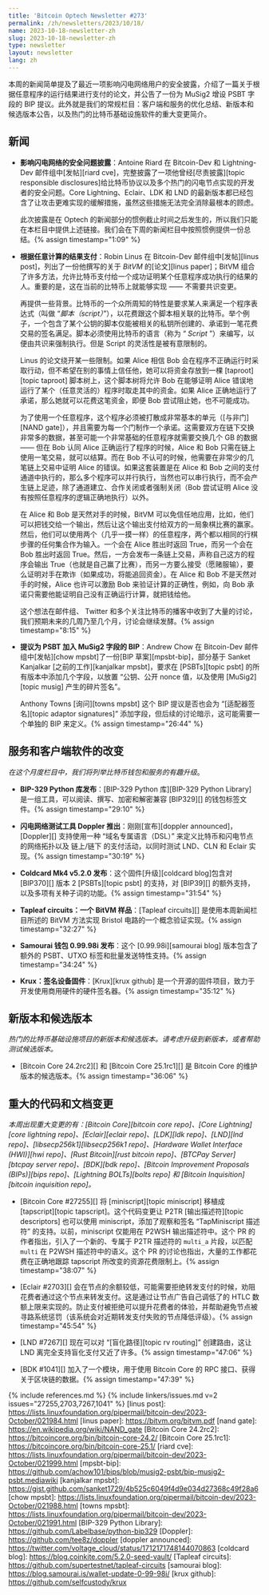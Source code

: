 ```yaml
---
title: 'Bitcoin Optech Newsletter #273'
permalink: /zh/newsletters/2023/10/18/
name: 2023-10-18-newsletter-zh
slug: 2023-10-18-newsletter-zh
type: newsletter
layout: newsletter
lang: zh
---
```


本周的新闻简单提及了最近一项影响闪电网络用户的安全披露，介绍了一篇关于根据任意程序的运行结果进行支付的论文，并公告了一份为 MuSig2 增设 PSBT 字段的 BIP 提议。此外就是我们的常规栏目：客户端和服务的优化总结、新版本和候选版本公告，以及热门的比特币基础设施软件的重大变更简介。

## 新闻

- **<!--security-disclosure-of-issue-affecting-ln-->影响闪电网络的安全问题披露**：Antoine Riard 在 Bitcoin-Dev 和 Lightning-Dev 邮件组中[发帖][riard cve]，完整披露了一项他曾经[尽责披露][topic responsible disclosures]给比特币协议以及多个热门的闪电节点实现的开发者的安全问题。Core Lightning、Eclair、LDK 和 LND 的最新版本都已经包含了让攻击更难实现的缓解措施，虽然这些措施无法完全消除最根本的顾虑。

    此次披露是在 Optech 的新闻部分的惯例截止时间之后发生的，所以我们只能在本栏目中提供上述链接。我们会在下周的新闻栏目中按照惯例提供一份总结。{% assign timestamp="1:09" %}

- **<!--payments-contingent-on-arbitrary-computation-->根据任意计算的结果支付**：Robin Linus 在 Bitcoin-Dev 邮件组中[发帖][linus post]，列出了一份他撰写的关于 *BitVM* 的[论文][linus paper]；BitVM 组合了许多方法，允许比特币支付给一个成功证明某个任意程序成功执行的结果的人。重要的是，这在当前的比特币上就能够实现 —— 不需要共识变更。

    再提供一些背景。比特币的一个众所周知的特性是要求某人来满足一个程序表达式（叫做 “*脚本（script）*”），以花费跟这个脚本相关联的比特币。举个例子，一个包含了某个公钥的脚本仅能被相关的私钥所创建的、承诺到一笔花费交易的签名满足。脚本必须使用比特币的语言（称为 “ *Script* ”）来编写，以便由共识来强制执行。但是 Script 的灵活性是被有意限制的。

    Linus 的论文绕开某一些限制。如果 Alice 相信 Bob 会在程序不正确运行时采取行动，但不希望在别的事情上信任他，她可以将资金存放到一棵 [taproot][topic taproot] 脚本树上，这个脚本树将允许 Bob 在能够证明 Alice 错误地运行了某个（任意灵活的）程序时取走其中的资金。如果 Alice 正确地运行了承诺，那么她就可以花费这笔资金，即便 Bob 尝试阻止她，也不可能成功。

    为了使用一个任意程序，这个程序必须被打散成非常基本的单元（[与非门][NAND gate]），并且需要为每一个门制作一个承诺。这需要双方在链下交换非常多的数据，甚至可能一个非常基础的任意程序就需要交换几个 GB 的数据 —— 但在 Bob 认同 Alice 正确运行了程序的时候，Alice 和 Bob 只需在链上使用一笔交易，就可以结算。而在 Bob 不认可的时候，他需要在非常少的几笔链上交易中证明 Alice 的错误。如果这套装置是在 Alice 和 Bob 之间的支付通道中执行的，那么多个程序可以并行执行，当然也可以串行执行，而不会产生链上足迹，除了通道建立、合作关闭或者强制关闭（Bob 尝试证明 Alice 没有按照任意程序的逻辑正确地执行）以外。

    在 Alice 和 Bob 是天然对手的时候，BitVM 可以免信任地应用，比如，他们可以把钱交给一个输出，然后让这个输出支付给双方的一局象棋比赛的赢家。然后，他们可以使用两个（几乎一摸一样）的任意程序，两个都以相同的行棋步骤的任何集合作为输入。一个会在 Alice 胜出时返回 True，而另一个会在 Bob 胜出时返回 True。然后，一方会发布一条链上交易，声称自己这方的程序会输出 True（也就是自己赢了比赛），而另一方要么接受（愿赌服输），要么证明对手在欺诈（如果成功，将能追回资金）。在 Alice 和 Bob 不是天然对手的时候，Alice 也许可以激励 Bob 来验证计算的正确性，例如，向 Bob 承诺只需要他能证明自己没有正确运行计算，就把钱给他。

    这个想法在邮件组、 Twitter 和多个关注比特币的播客中收到了大量的讨论，我们预期未来的几周乃至几个月，讨论会继续发酵。{% assign timestamp="8:15" %}

- **<!--proposed-bip-for-musig2-fields-in-psbts-->提议为 PSBT 加入 MuSig2 字段的 BIP**：Andrew Chow 在 Bitcoin-Dev 邮件组中[发帖][chow mpsbt]了一份[BIP 草案][mpsbt-bip]，部分基于 Sanket Kanjalkar [之前的工作][kanjalkar mpsbt]，要求在 [PSBTs][topic psbt] 的所有版本中添加几个字段，以放置 “公钥、公开 nonce 值，以及使用 [MuSig2][topic musig] 产生的碎片签名”。

    Anthony Towns [询问][towns mpsbt] 这个 BIP 提议是否也会为 “[适配器签名][topic adaptor signatures]” 添加字段，但后续的讨论暗示，这可能需要一个单独的 BIP 来定义。{% assign timestamp="26:44" %}

## 服务和客户端软件的改变

*在这个月度栏目中，我们将列举比特币钱包和服务的有趣升级*。

- **<!--bip329-python-library-released-->BIP-329 Python 库发布**：[BIP-329 Python 库][BIP-329 Python Library] 是一组工具，可以阅读、撰写、加密和解密兼容 [BIP329][] 的钱包标签文件。{% assign timestamp="29:10" %}

- **<!--ln-testing-tool-doppler-announced-->闪电网络测试工具 Doppler 推出**：刚刚[宣布][doppler announced]，[Doppler][] 支持使用一种 “域名专属语言（DSL）” 来定义比特币和闪电节点的网络拓扑以及 链上/链下 的支付活动，以同时测试 LND、CLN 和 Eclair 实现。{% assign timestamp="30:19" %}

- **<!--coldcard-mk4-v520-released-->Coldcard Mk4 v5.2.0 发布**：这个固件[升级][coldcard blog]包含对 [BIP370][] 版本 2 [PSBTs][topic psbt] 的支持，对 [BIP39][] 的额外支持，以及多项有关种子词的功能。{% assign timestamp="31:54" %}

- **<!--tapleaf-circuits-a-bitvm-demo-->Tapleaf circuits：一个 BitVM 样品**：[Tapleaf circuits][] 是使用本周新闻栏目所述的 BitVM 方法实现 Bristol 电路的一个概念验证实现。{% assign timestamp="32:27" %}

- **<!--samourai-wallet-09998i-released-->Samourai 钱包 0.99.98i 发布**：这个 [0.99.98i][samourai blog] 版本包含了额外的 PSBT、UTXO 标签和批量发送特性支持。{% assign timestamp="34:24" %}

- **<!--krux-signing-device-firmware-->Krux：签名设备固件**：[Krux][krux github] 是一个开源的固件项目，致力于开发使用商用硬件的硬件签名器。{% assign timestamp="35:12" %}

## 新版本和候选版本

*热门的比特币基础设施项目的新版本和候选版本。请考虑升级到新版本，或者帮助测试候选版本。*

- [Bitcoin Core 24.2rc2][] 和 [Bitcoin Core 25.1rc1][] 是 Bitcoin Core 的维护版本的候选版本。{% assign timestamp="36:06" %}

## 重大的代码和文档变更

*本周出现重大变更的有：[Bitcoin Core][bitcoin core repo]、[Core Lightning][core lightning repo]、[Eclair][eclair repo]、[LDK][ldk repo]、[LND][lnd repo]、[libsecp256k1][libsecp256k1 repo]、[Hardware Wallet Interface (HWI)][hwi repo]、[Rust Bitcoin][rust bitcoin repo]、[BTCPay Server][btcpay server repo]、[BDK][bdk repo]、[Bitcoin Improvement Proposals (BIPs)][bips repo]、[Lightning BOLTs][bolts repo] 和 [Bitcoin Inquisition][bitcoin inquisition repo]。*

- [Bitcoin Core #27255][] 将 [miniscript][topic miniscript] 移植成 [tapscript][topic tapscript]。这个代码变更让 P2TR [输出描述符][topic descriptors] 也可以使用 miniscript，添加了观察和签名 “TapMiniscript 描述符” 的支持。以前，miniscript 仅能用在 P2WSH 输出描述符中。这个 PR 的作者指出，引入了一个新的、专属于 P2TR 描述符的 `multi_a` 片段，以匹配 `multi` 在 P2WSH 描述符中的语义。这个 PR 的讨论也指出，大量的工作都花费在正确地跟踪 tapscript 所改变的资源花费限制上。{% assign timestamp="38:07" %}

- [Eclair #2703][] 会在节点的余额较低，可能需要拒绝转发支付的时候，劝阻花费者通过这个节点来转发支付。这是通过让节点广告自己调低了的 HTLC 数额上限来实现的。防止支付被拒绝可以提升花费者的体验，并帮助避免节点被寻路系统惩罚（该系统会对近期转发支付失败的节点降低评级）。{% assign timestamp="45:54" %}

- [LND #7267][] 现在可以对 “[盲化路径][topic rv routing]” 创建路由，这让 LND 离完全支持盲化支付又近了许多。{% assign timestamp="47:06" %}

- [BDK #1041][] 加入了一个模块，用于使用 Bitcoin Core 的 RPC 接口、获得关于区块链的数据。{% assign timestamp="47:39" %}


{% include references.md %}
{% include linkers/issues.md v=2 issues="27255,2703,7267,1041" %}
[linus post]: https://lists.linuxfoundation.org/pipermail/bitcoin-dev/2023-October/021984.html
[linus paper]: https://bitvm.org/bitvm.pdf
[nand gate]: https://en.wikipedia.org/wiki/NAND_gate
[Bitcoin Core 24.2rc2]: https://bitcoincore.org/bin/bitcoin-core-24.2/
[Bitcoin Core 25.1rc1]: https://bitcoincore.org/bin/bitcoin-core-25.1/
[riard cve]: https://lists.linuxfoundation.org/pipermail/bitcoin-dev/2023-October/021999.html
[mpsbt-bip]: https://github.com/achow101/bips/blob/musig2-psbt/bip-musig2-psbt.mediawiki
[kanjalkar mpsbt]: https://gist.github.com/sanket1729/4b525c6049f4d9e034d27368c49f28a6
[chow mpsbt]: https://lists.linuxfoundation.org/pipermail/bitcoin-dev/2023-October/021988.html
[towns mpsbt]: https://lists.linuxfoundation.org/pipermail/bitcoin-dev/2023-October/021991.html
[BIP-329 Python Library]: https://github.com/Labelbase/python-bip329
[Doppler]: https://github.com/tee8z/doppler
[doppler announced]: https://twitter.com/voltage_cloud/status/1712171748144070863
[coldcard blog]: https://blog.coinkite.com/5.2.0-seed-vault/
[Tapleaf circuits]: https://github.com/supertestnet/tapleaf-circuits
[samourai blog]: https://blog.samourai.is/wallet-update-0-99-98i/
[krux github]: https://github.com/selfcustody/krux
